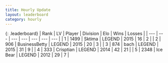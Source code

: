 ```yaml
---
title: Hourly Update
layout: leaderboard
category: hourly
---
```


{: .leaderboard}
| Rank | LV | Player | Division | Elo | Wins | Losses |
| --- | --- | --- | --- | --- | --- | --- |
| <span data-change="1">1</span> | 1499 | <span title="ID: 353063">Sktima</span> | LEGEND | <span data-change="0">2015</span> | <span data-change="0">16</span> | <span data-change="0">2</span> |
| <span data-change="1">2</span> | 906 | <span title="ID: 113257">BusinessBetty</span> | LEGEND | <span data-change="0">2015</span> | <span data-change="0">20</span> | <span data-change="0">3</span> |
| <span data-change="1">3</span> | 874 | <span title="ID: 281795">bach</span> | LEGEND | <span data-change="0">2015</span> | <span data-change="0">31</span> | <span data-change="0">9</span> |
| <span data-change="1">4</span> | 333 | <span title="ID: 665674">Crisptian</span> | LEGEND | <span data-change="0">2014</span> | <span data-change="0">42</span> | <span data-change="0">21</span> |
| <span data-change="1">5</span> | 2348 | <span title="ID: 417840">Ice Bear</span> | LEGEND | <span data-change="0">2012</span> | <span data-change="0">29</span> | <span data-change="0">7</span> |